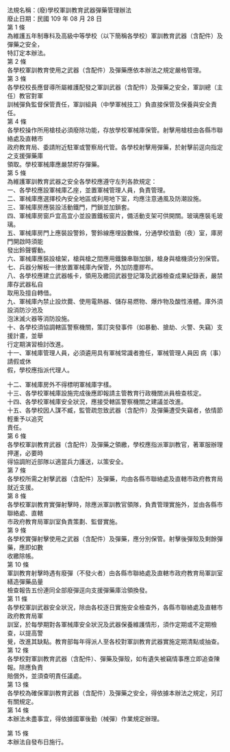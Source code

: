 法規名稱：(廢)學校軍訓教育武器彈藥管理辦法  
廢止日期：民國 109 年 08 月 28 日  
第 1 條  
為維護五年制專科及高級中等學校（以下簡稱各學校）軍訓教育武器（含配件）及彈藥之安全，  
特訂定本辦法。  
第 2 條  
各學校軍訓教育使用之武器（含配件）及彈藥應依本辦法之規定嚴格管理。  
第 3 條  
各學校校長應督導所屬維護配發之軍訓武器（含配件）及彈藥之安全，軍訓總（主任）教官對軍  
訓械彈負監督保管責任，軍訓組員（中學軍械技工）負直接保管及保養與安全責任。  
第 4 條  
各學校操作所用槍枝必須廢除功能，存放學校軍械庫保管。射擊用槍枝由各縣市聯絡處及直轄市  
政府教育局、委請附近駐軍或警察局代管。各學校射擊用彈藥，於射擊前逕向指定之支援彈藥庫  
領取。學校軍械庫應嚴禁貯存彈藥。  
第 5 條  
為維護軍訓教育武器之安全各學校應遵守左列各款規定：  
一、各學校應設軍械庫乙座，並置軍械管理人員，負責管理。  
二、軍械庫應選擇校內安全地區或利用地下室，均應注意通風及防潮設施。  
三、軍械庫房應裝設活動鐵門，門鎖並加鎖套。  
四、軍械庫房窗戶宜高宜小並設置鐵板窗片，備活動支架可供開關。玻璃應裝毛玻璃。  
五、軍械庫房門上應裝設警鈴，警鈴線應埋設數條，分通學校值勤（夜）室，庫房門開啟時須能  
發出鈴聲響動。  
六、軍械庫應裝設槍架，槍與槍之間應用鐵鍊串聯加鎖，槍身與槍機須分別保管。  
七、兵器分解板一律放置軍械庫內保管，外加防塵膠布。  
八、各學校應建立武器帳卡，領用及繳回武器登記簿及武器檢查成果紀錄表，嚴禁庫存武器私自  
取用及擅自轉借。  
九、軍械庫內禁止設炊爨、使用電熱器、儲存易燃物、爆炸物及酸性液體。庫外須設消防沙池及  
泡沫滅火器等消防設施。  
十、各學校須協調轄區警察機關，策訂突發事件（如暴動、搶劫、火警、失竊）支援計畫，並舉  
行定期演習檢討改進。  
十一、軍械庫管理人員，必須遴用具有軍械常識者擔任，軍械管理人員因 病（事）請假或休  
假，學校應指派代理人。  


十二、軍械庫房外不得標明軍械庫字樣。  
十三、各學校軍械庫設施完成後應即報請主管教育行政機關派員檢查核定。  
十四、各學校軍械庫安全狀況，應接受轄區警察機關之建議並改進。  
十五、各學校因人謀不臧，監管疏忽致武器（含配件）及彈藥遭受失竊者，依情節輕重予以追究  
責任。  
第 6 條  
各學校軍訓教育武器（含配件）及彈藥之領繳，學校應指派軍訓教官，著軍服辦理押運，必要時  
得協調附近部隊以適當兵力護送，以策安全。  
第 7 條  
各學校所需之射擊武器（含配件）及彈藥，均由各縣市聯絡處及直轄市政府教育局就近支援。  
第 8 條  
各學校軍訓教育實彈射擊時，除應派軍訓教官領隊，負責管理實施外，並由各縣市聯絡處、直轄  
市政府教育局軍訓室負責策劃、監督實施。  
第 9 條  
各學校實彈射擊使用之武器（含配件）及彈藥，應分別保管。射擊後彈殼及剩餘彈藥，應即如數  
收繳除帳。  
第 10 條  
軍訓教育射擊時遇有廢彈（不發火者）由各縣市聯絡處及直轄市政府教育局軍訓室繕造彈藥品量  
檢查報告五份連同全部廢彈逕向支援彈藥庫洽領換發。  
第 11 條  
各學校軍訓武器安全狀況，除由各校逐日實施安全檢查外，各縣市聯絡處及直轄市政府教育局軍  
訓室，於每學期對各軍械庫安全狀況及武器保養維護情形，須作定期或不定期檢查，以提高警  
覺，改進其缺點。教育部每年得派人至各校對軍訓教育武器實施定期清點或抽查。  
第 12 條  
各學校對軍訓教育武器（含配件）、彈藥及彈殼，如有遺失被竊情事應立即追查陳報。除應負責  
賠償外，並須查明責任議處。  
第 13 條  
各學校為確保軍訓教育武器（含配件）及彈藥之安全，得依據本辦法之規定，另訂有關規定。  
第 14 條  
本辦法未盡事宜，得依據國軍後勤（械彈）作業規定辦理。  


第 15 條  
本辦法自發布日施行。  


